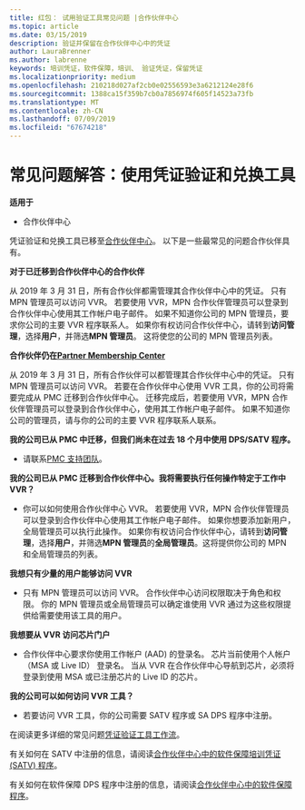 ```yaml
---
title: 红包： 试用验证工具常见问题 |合作伙伴中心
ms.topic: article
ms.date: 03/15/2019
description: 验证并保留在合作伙伴中心中的凭证
author: LauraBrenner
ms.author: labrenne
keywords: 培训凭证，软件保障，培训、 验证凭证，保留凭证
ms.localizationpriority: medium
ms.openlocfilehash: 210218d027af2cb0e02556593e3a6212124e28f6
ms.sourcegitcommit: 1388ca15f359b7cb0a7856974f605f14523a73fb
ms.translationtype: MT
ms.contentlocale: zh-CN
ms.lasthandoff: 07/09/2019
ms.locfileid: "67674218"
---
```

# <a name="faq-using-the-voucher-validation-and-redemption-tool"></a>常见问题解答：使用凭证验证和兑换工具 

**适用于**

- 合作伙伴中心

凭证验证和兑换工具已移至[合作伙伴中心](https://partner.microsoft.com/en-us/pcv/dashboard/overview)。 以下是一些最常见的问题合作伙伴具有。 

**对于已迁移到合作伙伴中心的合作伙伴**

 从 2019 年 3 月 31 日，所有合作伙伴都需管理其合作伙伴中心中的凭证。 只有 MPN 管理员可以访问 VVR。 若要使用 VVR，MPN 合作伙伴管理员可以登录到合作伙伴中心使用其工作帐户电子邮件。 如果不知道你公司的 MPN 管理员，要求你公司的主要 VVR 程序联系人。  如果你有权访问合作伙伴中心，请转到**访问管理**，选择**用户**，并筛选**MPN 管理员**。 这将使您的公司的 MPN 管理员列表。  

**合作伙伴仍在[Partner Membership Center](https://partner.microsoft.com/)**

从 2019 年 3 月 31 日，所有合作伙伴可以都管理其合作伙伴中心中的凭证。 只有 MPN 管理员可以访问 VVR。 若要在合作伙伴中心使用 VVR 工具，你的公司将需要完成从 PMC 迁移到合作伙伴中心。 迁移完成后，若要使用 VVR，MPN 合作伙伴管理员可以登录到合作伙伴中心，使用其工作帐户电子邮件。 如果不知道你公司的管理员，请与你的公司的主要 VVR 程序联系人联系。  


**我的公司已从 PMC 中迁移，但我们尚未在过去 18 个月中使用 DPS/SATV 程序。**

- 请联系[PMC 支持团队](mailto:proghelp@microsoft.com)。 


**我的公司已从 PMC 迁移到合作伙伴中心。我将需要执行任何操作特定于工作中 VVR？** 

- 你可以如何使用合作伙伴中心 VVR。  若要使用 VVR，MPN 合作伙伴管理员可以登录到合作伙伴中心使用其工作帐户电子邮件。 如果你想要添加新用户，全局管理员可以执行此操作。 如果你有权访问合作伙伴中心，请转到**访问管理**，选择**用户**，并筛选**MPN 管理员**的**全局管理员**。这将提供你公司的 MPN 和全局管理员的列表。  

**我想只有少量的用户能够访问 VVR**

- 只有 MPN 管理员可以访问 VVR。 合作伙伴中心访问权限取决于角色和权限。 你的 MPN 管理员或全局管理员可以确定谁使用 VVR 通过为这些权限提供给需要使用该工具的用户。

**我想要从 VVR 访问芯片门户**

- 合作伙伴中心要求你使用工作帐户 (AAD) 的登录名。  芯片当前使用个人帐户 （MSA 或 Live ID） 登录名。  当从 VVR 在合作伙伴中心导航到芯片，必须将登录到使用 MSA 或已注册芯片的 Live ID 的芯片。

**我的公司可以如何访问 VVR 工具？**

- 若要访问 VVR 工具，你的公司需要 SATV 程序或 SA DPS 程序中注册。

在阅读更多详细的常见问题[凭证验证工具工作流](https://query.prod.cms.rt.microsoft.com/cms/api/am/binary/RE3kz5o)。

有关如何在 SATV 中注册的信息，请阅读[合作伙伴中心中的软件保障培训凭证 (SATV) 程序](software-assurance-satv.md)。

有关如何在软件保障 DPS 程序中注册的信息，请阅读[合作伙伴中心中的软件保障程序](software-assurance-dps.md)。
